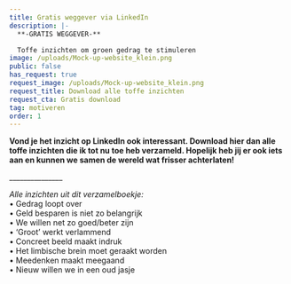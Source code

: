 ```yaml
---
title: Gratis weggever via LinkedIn
description: |-
  **-GRATIS WEGGEVER-** 

  Toffe inzichten om groen gedrag te stimuleren
image: /uploads/Mock-up-website_klein.png
public: false
has_request: true
request_image: /uploads/Mock-up-website_klein.png
request_title: Download alle toffe inzichten
request_cta: Gratis download
tag: motiveren
order: 1
---
```


**Vond je het inzicht op LinkedIn ook interessant. Download hier dan alle toffe inzichten die ik tot nu toe heb verzameld. Hopelijk heb jij er ook iets aan en kunnen we samen de wereld wat frisser achterlaten\!**

\_\_\_\_\_\_\_\_\_\_\_\_\_\_\_

*Alle inzichten uit dit verzamelboekje:&nbsp;*<br>• Gedrag loopt over<br>• Geld besparen is niet zo belangrijk<br>• We willen net zo goed/beter zijn<br>• ‘Groot’ werkt verlammend<br>• Concreet beeld maakt indruk<br>• Het limbische brein moet geraakt worden&nbsp;<br>• Meedenken maakt meegaand<br>• Nieuw willen we in een oud jasje